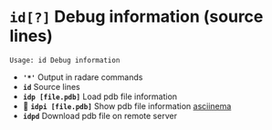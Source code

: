 <!-- TITLE: id -->

#  `id[?]` Debug information (source lines)


```text
Usage: id Debug information
```


- **`'*'`** Output in radare commands
- **`id`** Source lines
- **`idp [file.pdb]`** Load pdb file information
- 🚀 **`idpi [file.pdb]`** Show pdb file information [asciinema](https://asciinema.org/a/BOQUwqIJO497zhFDY037uNf6W)
- **`idpd`** Download pdb file on remote server

<p hidden>id idp idpi idpd</p>